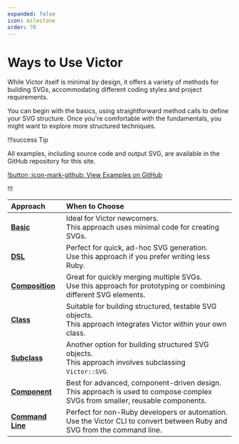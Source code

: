 ```yaml
---
expanded: false
icon: milestone
order: 70
---
```


# Ways to Use Victor

While Victor itself is minimal by design, it offers a variety of methods for
building SVGs, accommodating different coding styles and project requirements.

You can begin with the basics, using straightforward method calls to define your
SVG structure. Once you're comfortable with the fundamentals, you might want to
explore more structured techniques.

!!!success Tip

All examples, including source code and output SVG, are available in the GitHub
repository for this site.

[!button :icon-mark-github: View Examples on GitHub](https://github.com/DannyBen/victor-book/tree/master/src/examples)

!!!

| Approach                       | When to Choose                                                                                                                  |
|:-------------------------------|:--------------------------------------------------------------------------------------------------------------------------------|
| **[Basic](basic)**             | Ideal for Victor newcomers.<br>This approach uses minimal code for creating SVGs.                                               |
| **[DSL](dsl)**                 | Perfect for quick, ad-hoc SVG generation.<br>Use this approach if you prefer writing less Ruby.                                 |
| **[Composition](composition)** | Great for quickly merging multiple SVGs.<br>Use this approach for prototyping or combining different SVG elements.              |
| **[Class](class)**             | Suitable for building structured, testable SVG objects.<br>This approach integrates Victor within your own class.               |
| **[Subclass](subclass)**       | Another option for building structured SVG objects.<br>This approach involves subclassing `Victor::SVG`.                        |
| **[Component](component)**     | Best for advanced, component-driven design.<br>This approach is used to compose complex SVGs from smaller, reusable components. |
| **[Command Line](cli)**        | Perfect for non-Ruby developers or automation.<br>Use the Victor CLI to convert between Ruby and SVG from the command line.     |

